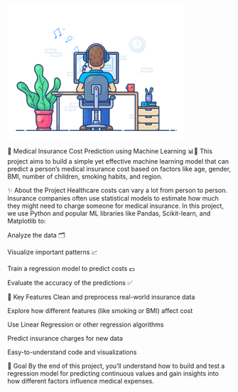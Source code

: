 
<img src="https://raw.githubusercontent.com/jsuarezruiz/jsuarezruiz/master/images/coding.gif" alt="Coding GIF" width="400" />



🏥 Medical Insurance Cost Prediction using Machine Learning 📊🤖
This project aims to build a simple yet effective machine learning model that can predict a person’s medical insurance cost based on factors like age, gender, BMI, number of children, smoking habits, and region.

✨ About the Project
Healthcare costs can vary a lot from person to person. Insurance companies often use statistical models to estimate how much they might need to charge someone for medical insurance. In this project, we use Python and popular ML libraries like Pandas, Scikit-learn, and Matplotlib to:

Analyze the data 🗂️

Visualize important patterns 📈

Train a regression model to predict costs 💵

Evaluate the accuracy of the predictions ✅

📌 Key Features
Clean and preprocess real-world insurance data

Explore how different features (like smoking or BMI) affect cost

Use Linear Regression or other regression algorithms

Predict insurance charges for new data

Easy-to-understand code and visualizations

🎯 Goal
By the end of this project, you’ll understand how to build and test a regression model for predicting continuous values and gain insights into how different factors influence medical expenses.
